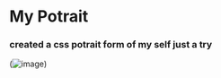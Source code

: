 # My Potrait

### created a css potrait form of my self  just a try


(![image](https://user-images.githubusercontent.com/69896600/177050650-ad83fb6d-0bb9-40b8-a5b0-870f6f3b12c2.png))
